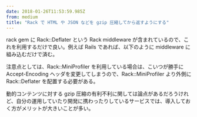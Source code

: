 ```yaml
---
date: 2018-01-26T11:53:59.985Z
from: medium
title: "Rack で HTML や JSON などを gzip 圧縮してから返すようにする"
---
```


rack gem に Rack::Deflater という Rack middleware が含まれているので、これを利用するだけで良い。例えば Rails であれば、以下のように middleware に組み込むだけで済む。

注意点としては、Rack::MiniProfiler を利用している場合は、こいつが勝手に Accept-Encoding ヘッダを変更してしまうので、Rack::MiniProfiler より外側に Rack::Deflater を配置する必要がある。

動的コンテンツに対する gzip 圧縮の有利不利に関しては論点があるだろうけれど、自分の運用していたり開発に携わったりしているサービスでは、導入しておく方がメリットが大きいことが多い。
